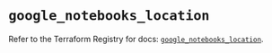 # `google_notebooks_location`

Refer to the Terraform Registry for docs: [`google_notebooks_location`](https://registry.terraform.io/providers/hashicorp/google/6.49.0/docs/resources/notebooks_location).

